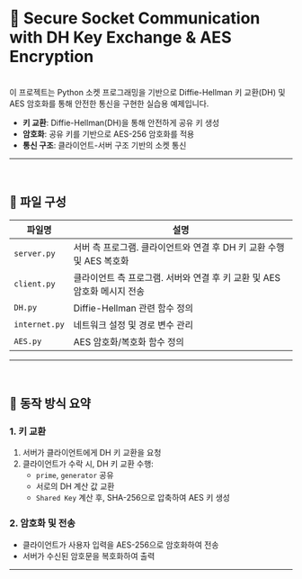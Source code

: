 # 🔐 Secure Socket Communication with DH Key Exchange & AES Encryption

<br>
이 프로젝트는 Python 소켓 프로그래밍을 기반으로 Diffie-Hellman 키 교환(DH) 및 AES 암호화를 통해 안전한 통신을 구현한 실습용 예제입니다.

- **키 교환**: Diffie-Hellman(DH)을 통해 안전하게 공유 키 생성  
- **암호화**: 공유 키를 기반으로 AES-256 암호화를 적용  
- **통신 구조**: 클라이언트-서버 구조 기반의 소켓 통신  

---
<br>

## 📁 파일 구성

| 파일명        | 설명 |
|---------------|------|
| `server.py`   | 서버 측 프로그램. 클라이언트와 연결 후 DH 키 교환 수행 및 AES 복호화 |
| `client.py`   | 클라이언트 측 프로그램. 서버와 연결 후 키 교환 및 AES 암호화 메시지 전송 |
| `DH.py`       | Diffie-Hellman 관련 함수 정의 |
| `internet.py` | 네트워크 설정 및 경로 변수 관리 |
| `AES.py`      | AES 암호화/복호화 함수 정의 |

---

<br>

## 🔄 동작 방식 요약
### 1. 키 교환
1. 서버가 클라이언트에게 DH 키 교환을 요청
2. 클라이언트가 수락 시, DH 키 교환 수행:
   - `prime`, `generator` 공유
   - 서로의 DH 계산 값 교환
   - `Shared Key` 계산 후, SHA-256으로 압축하여 AES 키 생성
### 2. 암호화 및 전송
- 클라이언트가 사용자 입력을 AES-256으로 암호화하여 전송
- 서버가 수신된 암호문을 복호화하여 출력

---

